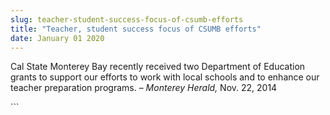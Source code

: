 ```yaml
---
slug: teacher-student-success-focus-of-csumb-efforts
title: "Teacher, student success focus of CSUMB efforts"
date: January 01 2020
---
```


 
<p>
  Cal State Monterey Bay recently received two Department of Education grants to
  support our efforts to work with local schools and to enhance our teacher
  preparation programs. – <em>Monterey Herald,</em> Nov. 22, 2014
</p>
```
